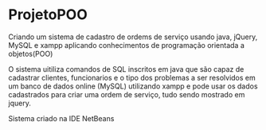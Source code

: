 # ProjetoPOO
Criando um sistema de cadastro de ordems de serviço usando java, jQuery, MySQL e xampp aplicando conhecimentos de programação orientada a objetos(POO)

O sistema uitiliza comandos de SQL inscritos em java que são capaz de cadastrar clientes, funcionarios e o tipo dos problemas a ser resolvidos em um banco de dados online (MySQL) utilizando xampp e pode usar os dados cadastrados para criar uma ordem de serviço, tudo sendo mostrado em jquery.

Sistema criado na IDE NetBeans
